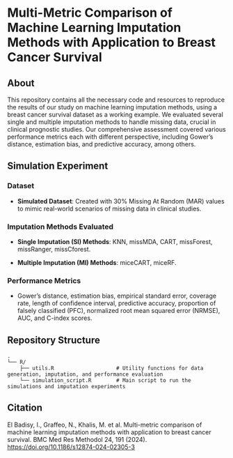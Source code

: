 # Multi-Metric Comparison of Machine Learning Imputation Methods with Application to Breast Cancer Survival

## About

This repository contains all the necessary code and resources to reproduce the results of our study on machine learning imputation methods, using a breast cancer survival dataset as a working example. We evaluated several single and multiple imputation methods to handle missing data, crucial in clinical prognostic studies. Our comprehensive assessment covered various performance metrics each with different perspective, including Gower’s distance, estimation bias, and predictive accuracy, among others.

## Simulation Experiment

### Dataset

- **Simulated Dataset**: Created with 30% Missing At Random (MAR) values to mimic real-world scenarios of missing data in clinical studies.
  
### Imputation Methods Evaluated

- **Single Imputation (SI) Methods**: KNN, missMDA, CART, missForest, missRanger, missCforest.

- **Multiple Imputation (MI) Methods**: miceCART, miceRF.

### Performance Metrics
- Gower’s distance, estimation bias, empirical standard error, coverage rate, length of confidence interval, predictive accuracy, proportion of falsely classified (PFC), normalized root mean squared error (NRMSE), AUC, and C-index scores.

## Repository Structure

```
.
└── R/
    ├── utils.R                    # Utility functions for data generation, imputation, and performance evaluation
    └── simulation_script.R        # Main script to run the simulations and imputation experiments
```


## Citation

El Badisy, I., Graffeo, N., Khalis, M. et al. Multi-metric comparison of machine learning imputation methods with application to breast cancer survival. BMC Med Res Methodol 24, 191 (2024). https://doi.org/10.1186/s12874-024-02305-3
